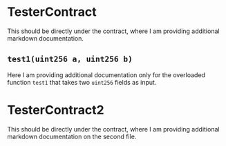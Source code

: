 # TesterContract

This should be directly under the contract, where I am providing additional markdown documentation.

## `test1(uint256 a, uint256 b)`
Here I am providing additional documentation only for the overloaded function `test1` that takes two `uint256` fields as input.

# TesterContract2

This should be directly under the contract, where I am providing additional markdown documentation on the second file.